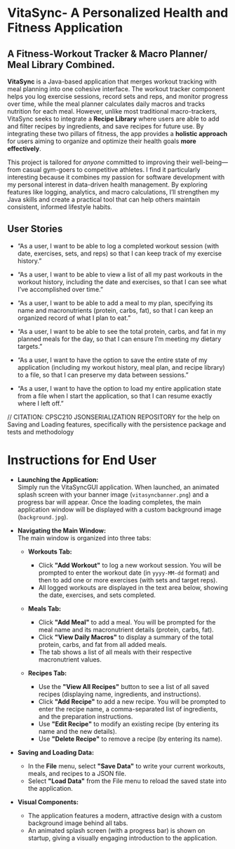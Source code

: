 # VitaSync- A Personalized Health and Fitness Application

## A Fitness-Workout Tracker & Macro Planner/ Meal Library Combined.

**VitaSync** is a Java-based application that merges workout tracking with meal planning into one cohesive interface. The workout tracker component helps you log exercise sessions, record sets and reps, and monitor progress over time, while the meal planner calculates daily macros and tracks nutrition for each meal. However, unlike most traditional macro-trackers, VitaSync seeks to integrate a **Recipe Library** where users are able to add and filter recipes by ingredients, and save recipes for future use. By integrating these two pillars of fitness, the app provides a **holistic approach** for users aiming to organize and optimize their health goals **more effectively**.

This project is tailored for *anyone* committed to improving their well-being—from casual gym-goers to competitive athletes. I find it particularly interesting because it combines my passion for software development with my personal interest in data-driven health management. By exploring features like logging, analytics, and macro calculations, I’ll strengthen my Java skills and create a practical tool that can help others maintain consistent, informed lifestyle habits.

## User Stories

- “As a user, I want to be able to log a completed workout session (with date, exercises, sets, and reps) so that I can keep track of my exercise history.”

- “As a user, I want to be able to view a list of all my past workouts in the workout history, including the date and exercises, so that I can see what I’ve accomplished over time.”

- “As a user, I want to be able to add a meal to my plan, specifying its name and macronutrients (protein, carbs, fat), so that I can keep an organized record of what I plan to eat.”

- “As a user, I want to be able to see the total protein, carbs, and fat in my planned meals for the day, so that I can ensure I’m meeting my dietary targets.”

- “As a user, I want to have the option to save the entire state of my application (including my workout history, meal plan, and recipe library) to a file, so that I can preserve my data between sessions.”

- “As a user, I want to have the option to load my entire application state from a file when I start the application, so that I can resume exactly where I left off.”

// CITATION: CPSC210 JSONSERIALIZATION REPOSITORY for the help on Saving and Loading features, specifically with the persistence package and tests and methodology

# Instructions for End User

- **Launching the Application:**  
  Simply run the VitaSyncGUI application. When launched, an animated splash screen with your banner image (`vitasyncbanner.png`) and a progress bar will appear. Once the loading completes, the main application window will be displayed with a custom background image (`background.jpg`).

- **Navigating the Main Window:**  
  The main window is organized into three tabs:
  - **Workouts Tab:**  
    - Click **"Add Workout"** to log a new workout session. You will be prompted to enter the workout date (in `yyyy-MM-dd` format) and then to add one or more exercises (with sets and target reps).  
    - All logged workouts are displayed in the text area below, showing the date, exercises, and sets completed.
  
  - **Meals Tab:**  
    - Click **"Add Meal"** to add a meal. You will be prompted for the meal name and its macronutrient details (protein, carbs, fat).  
    - Click **"View Daily Macros"** to display a summary of the total protein, carbs, and fat from all added meals.  
    - The tab shows a list of all meals with their respective macronutrient values.
  
  - **Recipes Tab:**  
    - Use the **"View All Recipes"** button to see a list of all saved recipes (displaying name, ingredients, and instructions).  
    - Click **"Add Recipe"** to add a new recipe. You will be prompted to enter the recipe name, a comma-separated list of ingredients, and the preparation instructions.  
    - Use **"Edit Recipe"** to modify an existing recipe (by entering its name and the new details).  
    - Use **"Delete Recipe"** to remove a recipe (by entering its name).

- **Saving and Loading Data:**  
  - In the **File** menu, select **"Save Data"** to write your current workouts, meals, and recipes to a JSON file.  
  - Select **"Load Data"** from the File menu to reload the saved state into the application.

- **Visual Components:**  
  - The application features a modern, attractive design with a custom background image behind all tabs.  
  - An animated splash screen (with a progress bar) is shown on startup, giving a visually engaging introduction to the application.

